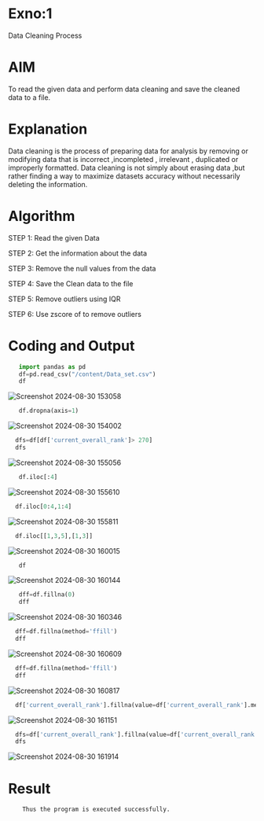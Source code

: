 # Exno:1
Data Cleaning Process

# AIM
To read the given data and perform data cleaning and save the cleaned data to a file.

# Explanation
Data cleaning is the process of preparing data for analysis by removing or modifying data that is incorrect ,incompleted , irrelevant , duplicated or improperly formatted. Data cleaning is not simply about erasing data ,but rather finding a way to maximize datasets accuracy without necessarily deleting the information.

# Algorithm
STEP 1: Read the given Data

STEP 2: Get the information about the data

STEP 3: Remove the null values from the data

STEP 4: Save the Clean data to the file

STEP 5: Remove outliers using IQR

STEP 6: Use zscore of to remove outliers

# Coding and Output
```py
   import pandas as pd
   df=pd.read_csv("/content/Data_set.csv")
   df
 ```
![Screenshot 2024-08-30 153058](https://github.com/user-attachments/assets/2163dce8-c03b-4036-b801-56f855868a64)
```py
   df.dropna(axis=1)
```
![Screenshot 2024-08-30 154002](https://github.com/user-attachments/assets/379ba1d6-4a80-4268-8d40-273d2797e7d6)
```py
  dfs=df[df['current_overall_rank']> 270]
  dfs 
```
![Screenshot 2024-08-30 155056](https://github.com/user-attachments/assets/151937b7-a64c-4893-bcce-12e53a3fff74)
```py
   df.iloc[:4]
```
![Screenshot 2024-08-30 155610](https://github.com/user-attachments/assets/fb83fbdc-333a-4b91-820f-56778378dd89)
```py
  df.iloc[0:4,1:4]
```
![Screenshot 2024-08-30 155811](https://github.com/user-attachments/assets/a8cd36b8-8750-4fb8-becc-388cd7151e96)
```py
  df.iloc[[1,3,5],[1,3]]
```
![Screenshot 2024-08-30 160015](https://github.com/user-attachments/assets/3f5e97e7-81e6-4151-96b6-a9b3ae1e3549)

```py
   df
```
![Screenshot 2024-08-30 160144](https://github.com/user-attachments/assets/14bebd5b-b11b-4a86-b597-28188d8e6d59)

```py
   dff=df.fillna(0)
   dff
```
![Screenshot 2024-08-30 160346](https://github.com/user-attachments/assets/4ca4c504-ff40-4089-b34c-1048880be9f0)
```py
  dff=df.fillna(method='ffill')
  dff
```
![Screenshot 2024-08-30 160609](https://github.com/user-attachments/assets/9b27b2fe-a598-4987-b881-25f83f5cce07)

```py
  dff=df.fillna(method='ffill')
  dff
```
![Screenshot 2024-08-30 160817](https://github.com/user-attachments/assets/eaa55ceb-decb-43ff-b69f-c5a53207abe7)

```py
  df['current_overall_rank'].fillna(value=df['current_overall_rank'].mean())
```
![Screenshot 2024-08-30 161151](https://github.com/user-attachments/assets/f36eb311-44ac-4fcc-be2e-8329637ab71a)

```py
  dfs=df['current_overall_rank'].fillna(value=df['current_overall_rank'].mean(),inplace=True)
  dfs
```
![Screenshot 2024-08-30 161914](https://github.com/user-attachments/assets/19c83670-94f3-4b52-988a-8ac53a25eb10)



# Result
        Thus the program is executed successfully.
